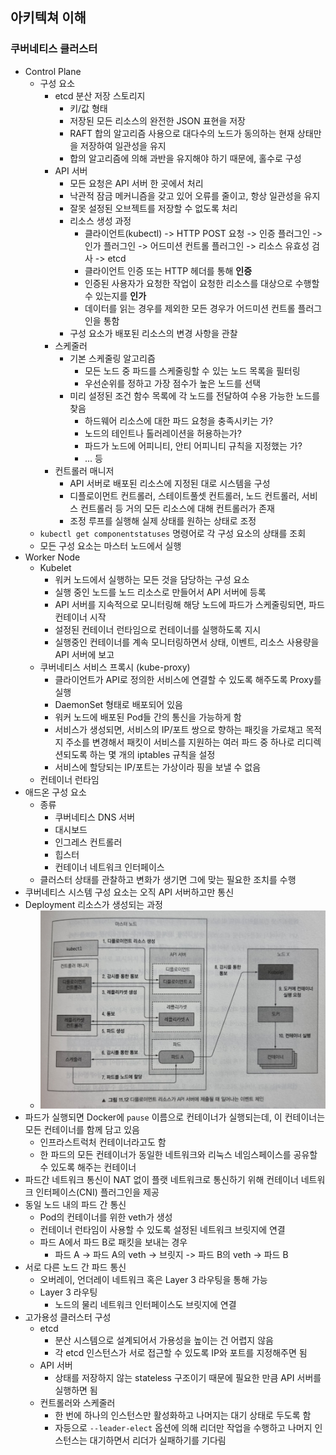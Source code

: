 ## 아키텍쳐 이해
### 쿠버네티스 클러스터
- Control Plane
  - 구성 요소
    - etcd 분산 저장 스토리지
      - 키/값 형태
      - 저장된 모든 리소스의 완전한 JSON 표현을 저장
      - RAFT 합의 알고리즘 사용으로 대다수의 노드가 동의하는 현재 상태만을 저장하여 일관성을 유지
      - 합의 알고리즘에 의해 과반을 유지해야 하기 때문에, 홀수로 구성
    - API 서버
      - 모든 요청은 API 서버 한 곳에서 처리
      - 낙관적 잠금 메커니즘을 갖고 있어 오류를 줄이고, 항상 일관성을 유지
      - 잘못 설정된 오브젝트를 저장할 수 없도록 처리
      - 리소스 생성 과정
        - 클라이언트(kubectl) -> HTTP POST 요청 -> 인증 플러그인 -> 인가 플러그인 -> 어드미션 컨트롤 플러그인 -> 리소스 유효성 검사 -> etcd
        - 클라이언트 인증 또는 HTTP 헤더를 통해 **인증**
        - 인증된 사용자가 요청한 작업이 요청한 리소스를 대상으로 수행할 수 있는지를 **인가**
        - 데이터를 읽는 경우를 제외한 모든 경우가 어드미션 컨트롤 플러그인을 통함
      - 구성 요소가 배포된 리소스의 변경 사항을 관찰
    - 스케줄러
      - 기본 스케줄링 알고리즘
        - 모든 노드 중 파드를 스케줄링할 수 있는 노드 목록을 필터링
        - 우선순위를 정하고 가장 점수가 높은 노드를 선택
      - 미리 설정된 조건 함수 목록에 각 노드를 전달하여 수용 가능한 노드를 찾음
        - 하드웨어 리소스에 대한 파드 요청을 충족시키는 가?
        - 노드의 테인트나 톨러레이션을 허용하는가?
        - 파드가 노드에 어피니티, 안티 어피니티 규칙을 지정했는 가?
        - ... 등
    - 컨트롤러 매니저
      - API 서버로 배포된 리소스에 지정된 대로 시스템을 구성
      - 디플로이먼트 컨트롤러, 스테이트풀셋 컨트롤러, 노드 컨트롤러, 서비스 컨트롤러 등 거의 모든 리소스에 대해 컨트롤러가 존재
      - 조정 루프를 실행해 실제 상태를 원하는 상태로 조정
  - `kubectl get componentstatuses` 명령어로 각 구성 요소의 상태를 조회
  - 모든 구성 요소는 마스터 노드에서 실행
- Worker Node
  - Kubelet
    - 워커 노드에서 실행하는 모든 것을 담당하는 구성 요소
    - 실행 중인 노드를 노드 리소스로 만들어서 API 서버에 등록
    - API 서버를 지속적으로 모니터링해 해당 노드에 파드가 스케줄링되면, 파드 컨테이너 시작
    - 설정된 컨테이너 런타임으로 컨테이너를 실행하도록 지시
    - 실행중인 컨테이너를 계속 모니터링하면서 상태, 이벤트, 리소스 사용량을 API 서버에 보고
  - 쿠버네티스 서비스 프록시 (kube-proxy)
    - 클라이언트가 API로 정의한 서비스에 연결할 수 있도록 해주도록 Proxy를 실행
    - DaemonSet 형태로 배포되어 있음
    - 워커 노드에 배포된 Pod들 간의 통신을 가능하게 함
    - 서비스가 생성되면, 서비스의 IP/포트 쌍으로 향하는 패킷을 가로채고 목적지 주소를 변경해서 패킷이 서비스를 지원하는 여러 파드 중 하나로 리디렉션되도록 하는 몇 개의 iptables 규칙을 설정
    - 서비스에 할당되는 IP/포트는 가상이라 핑을 보낼 수 없음
  - 컨테이너 런타임
- 애드온 구성 요소
  - 종류
    - 쿠버네티스 DNS 서버
    - 대시보드
    - 인그레스 컨트롤러
    - 힙스터
    - 컨테이너 네트워크 인터페이스
  - 클러스터 상태를 관찰하고 변화가 생기면 그에 맞는 필요한 조치를 수행
- 쿠버네티스 시스템 구성 요소는 오직 API 서버하고만 통신
- Deployment 리소스가 생성되는 과정
  - ![Alt text](image.png)
- 파드가 실행되면 Docker에 `pause` 이름으로 컨테이너가 실행되는데, 이 컨테이너는 모든 컨테이너를 함께 담고 있음
  - 인프라스트럭처 컨테이너라고도 함
  - 한 파드의 모든 컨테이너가 동일한 네트워크와 리눅스 네임스페이스를 공유할 수 있도록 해주는 컨테이너
- 파드간 네트워크 통신이 NAT 없이 플랫 네트워크로 통신하기 위해 컨테이너 네트워크 인터페이스(CNI) 플러그인을 제공
- 동일 노드 내의 파드 간 통신
  - Pod의 컨테이너를 위한 veth가 생성
  - 컨테이너 런타임이 사용할 수 있도록 설정된 네트워크 브릿지에 연결
  - 파드 A에서 파드 B로 패킷을 보내는 경우
    - 파드 A -> 파드 A의 veth -> 브릿지 -> 파드 B의 veth -> 파드 B
- 서로 다른 노드 간 파드 통신
  - 오버레이, 언더레이 네트워크 혹은 Layer 3 라우팅을 통해 가능
  - Layer 3 라우팅
    - 노드의 물리 네트워크 인터페이스도 브릿지에 연결
- 고가용성 클러스터 구성
  - etcd
    - 분산 시스템으로 설계되어서 가용성을 높이는 건 어렵지 않음
    - 각 etcd 인스턴스가 서로 접근할 수 있도록 IP와 포트를 지정해주면 됨
  - API 서버
    - 상태를 저장하지 않는 stateless 구조이기 때문에 필요한 만큼 API 서버를 실행하면 됨
  - 컨트롤러와 스케줄러
    - 한 번에 하나의 인스턴스만 활성화하고 나머지는 대기 상태로 두도록 함
    - 자등으로 `--leader-elect` 옵션에 의해 리더만 작업을 수행하고 나머지 인스턴스는 대기하면서 리더가 실패하기를 기다림